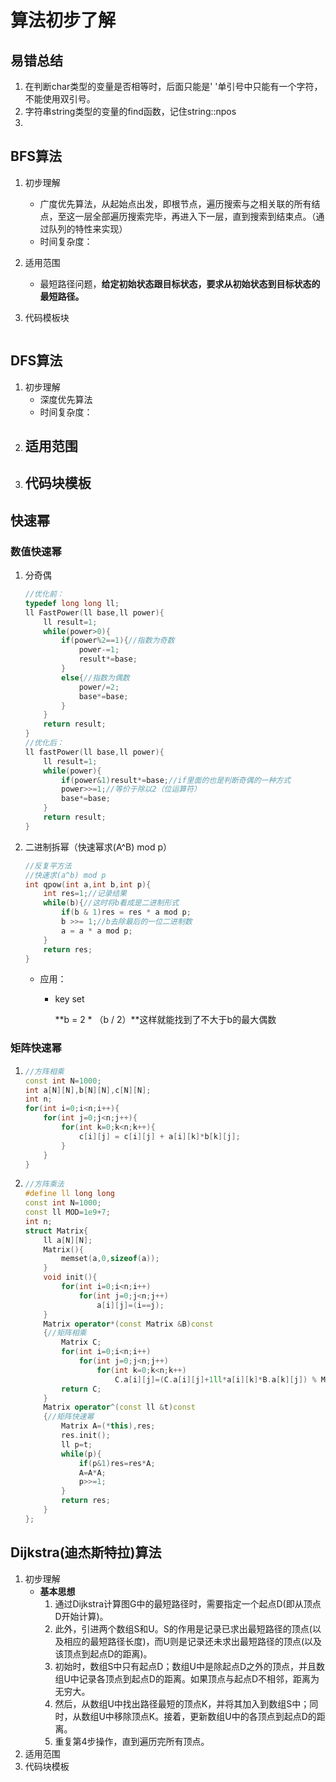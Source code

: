 # 算法初步了解

## 易错总结

1. 在判断char类型的变量是否相等时，后面只能是' '单引号中只能有一个字符，不能使用双引号。
2. 字符串string类型的变量的find函数，记住string::npos
3. 

## BFS算法

1. 初步理解

   - 广度优先算法，从起始点出发，即根节点，遍历搜索与之相关联的所有结点，至这一层全部遍历搜索完毕，再进入下一层，直到搜索到结束点。（通过队列的特性来实现）
   - 时间复杂度：

2. 适用范围

   - 最短路径问题，**给定初始状态跟目标状态，要求从初始状态到目标状态的最短路径。**

3. 代码模板块

   ```c++
   ```

   

## DFS算法

1. 初步理解
   - 深度优先算法
   - 时间复杂度：
2. 适用范围
   - 
3. 代码块模板
   - 

## 快速幂

### 数值快速幂

1. 分奇偶

   ```c++
   //优化前：
   typedef long long ll;
   ll FastPower(ll base,ll power){
       ll result=1;
       while(power>0){
           if(power%2==1){//指数为奇数
               power-=1;
               result*=base;
           }
           else{//指数为偶数
               power/=2;
               base*=base;
           }
       }
       return result;
   }
   //优化后：
   ll fastPower(ll base,ll power){
       ll result=1;
       while(power){
           if(power&1)result*=base;//if里面的也是判断奇偶的一种方式
           power>>=1;//等价于除以2（位运算符）
           base*=base;
       }
       return result;
   }
   ```

   

2. 二进制拆幂（快速幂求(A^B) mod p）

   ```c++
   //反复平方法
   //快速求(a^b) mod p
   int qpow(int a,int b,int p){
       int res=1;//记录结果
       while(b){//这时将b看成是二进制形式
           if(b & 1)res = res * a mod p;
           b >>= 1;//b去除最后的一位二进制数
           a = a * a mod p;
       }
       return res;
   }
   ```

   - 应用：

     - key set

       **b = 2 * （b / 2）**这样就能找到了不大于b的最大偶数

### 矩阵快速幂

1. ```c++
   //方阵相乘
   const int N=1000;
   int a[N][N],b[N][N],c[N][N];
   int n;
   for(int i=0;i<n;i++){
       for(int j=0;j<n;j++){
           for(int k=0;k<n;k++){
               c[i][j] = c[i][j] + a[i][k]*b[k][j];
           }
       }
   }
   ```

2. ```c++
   //方阵乘法
   #define ll long long
   const int N=1000;
   const ll MOD=1e9+7;
   int n;
   struct Matrix{
       ll a[N][N];
       Matrix(){
           memset(a,0,sizeof(a));
       }
       void init(){
           for(int i=0;i<n;i++)
               for(int j=0;j<n;j++)
                   a[i][j]=(i==j);
       }
       Matrix operator*(const Matrix &B)const
       {//矩阵相乘
           Matrix C;
           for(int i=0;i<n;i++)
               for(int j=0;j<n;j++)
                   for(int k=0;k<n;k++)
                       C.a[i][j]=(C.a[i][j]+1ll*a[i][k]*B.a[k][j]) % MOD;
           return C;
       }
       Matrix operator^(const ll &t)const
       {//矩阵快速幂
           Matrix A=(*this),res;
           res.init();
           ll p=t;
           while(p){
               if(p&1)res=res*A;
               A=A*A;
               p>>=1;
           }
           return res;
       }
   };
   ```



## **Dijkstra(迪杰斯特拉)算法**

1. 初步理解
   - **基本思想**
     1. 通过Dijkstra计算图G中的最短路径时，需要指定一个起点D(即从顶点D开始计算)。
     2. 此外，引进两个数组S和U。S的作用是记录已求出最短路径的顶点(以及相应的最短路径长度)，而U则是记录还未求出最短路径的顶点(以及该顶点到起点D的距离)。
     3. 初始时，数组S中只有起点D；数组U中是除起点D之外的顶点，并且数组U中记录各顶点到起点D的距离。如果顶点与起点D不相邻，距离为无穷大。
     4. 然后，从数组U中找出路径最短的顶点K，并将其加入到数组S中；同时，从数组U中移除顶点K。接着，更新数组U中的各顶点到起点D的距离。
     5. 重复第4步操作，直到遍历完所有顶点。
2. 适用范围            
3. 代码块模板